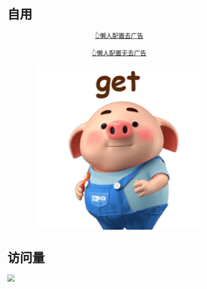 # 自用
<div align=center>

[👆懒人配置去广告](https://raw.githubusercontent.com/Jejz168/QuantumultX/main/Jejz.conf)

</div>
<div align=center>
 
[👆懒人配置无去广告](https://raw.githubusercontent.com/Jejz168/QuantumultX/main/Jejz_mini.conf)
 
</div>
<div align=center>
 
<img src="https://raw.githubusercontent.com/Jejz168/Picture/main/1.gif" width="370" height="370">
 
</div>

# 访问量

![](http://profile-counter.glitch.me/Jejz168-QuantumultX/count.svg)
